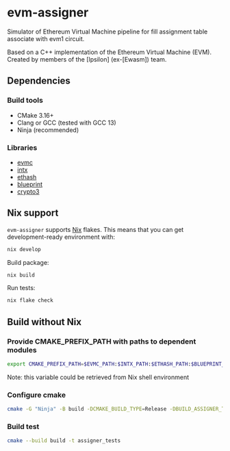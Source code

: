 # evm-assigner

Simulator of Ethereum Virtual Machine pipeline for fill assignment table associate with evm1 circuit.

Based on a C++ implementation of the Ethereum Virtual Machine (EVM).
Created by members of the [Ipsilon] (ex-[Ewasm]) team.

## Dependencies

### Build tools

- CMake 3.16+
- Clang or GCC (tested with GCC 13)
- Ninja (recommended)

### Libraries

- [evmc](https://github.com/ethereum/evmc)
- [intx](https://github.com/chfast/intx)
- [ethash](https://github.com/chfast/ethash)
- [blueprint](https://github.com/NilFoundation/zkllvm-blueprint)
- [crypto3](https://github.com/NilFoundation/crypto3)

## Nix support

`evm-assigner` supports [Nix](https://nixos.org/) flakes. This means that you can get development-ready environment with:

```bash
nix develop
```

Build package:

```bash
nix build
```

Run tests:

```bash
nix flake check
```

## Build without Nix

### Provide CMAKE_PREFIX_PATH with paths to dependent modules
```bash
export CMAKE_PREFIX_PATH=$EVMC_PATH:$INTX_PATH:$ETHASH_PATH:$BLUEPRINT_PATH:$CRYPTO3_PATH
```
Note: this variable could be retrieved from Nix shell environment

### Configure cmake

```bash
cmake -G "Ninja" -B build -DCMAKE_BUILD_TYPE=Release -DBUILD_ASSIGNER_TESTS=TRUE

```

### Build test

```bash
cmake --build build -t assigner_tests
```
